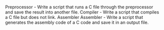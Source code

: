 Preprocessor - Write a script that runs a C file through the preprocessor and save the result into another file.
Compiler - Write a script that compiles a C file but does not link.
Assembler
Assembler - Write a script that generates the assembly code of a C code and save it in an output file.
